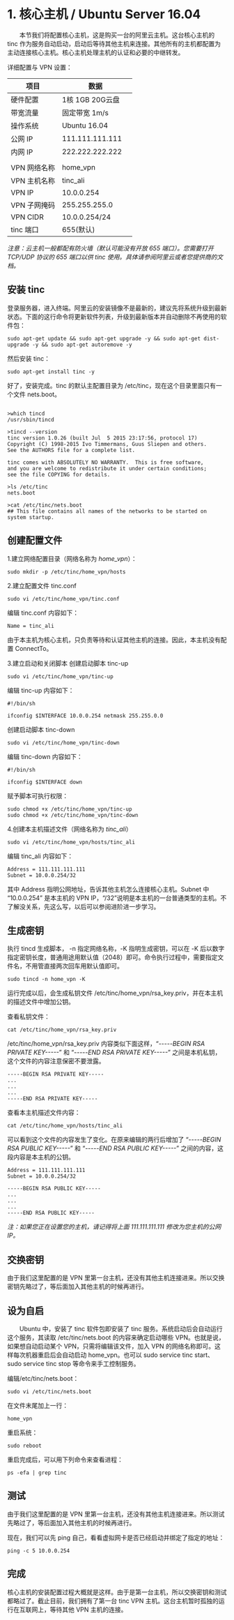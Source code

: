 # 1. 核心主机 / Ubuntu Server 16.04

　　本节我们将配置核心主机，这是购买一台的阿里云主机。这台核心主机的 tinc 作为服务自动启动，启动后等待其他主机来连接。其他所有的主机都配置为主动连接核心主机。核心主机处理主机的认证和必要的中继转发。


详细配置与 VPN 设置：

| 项目 | 数据 |
| --------   | -----   |
| 硬件配置     | 1核 1GB 20G云盘　|
| 带宽流量     | 固定带宽 1m/s　|
| 操作系统     | Ubuntu 16.04　|
| 公网 IP      | 111.111.111.111　|
| 内网 IP      | 222.222.222.222　|
|  |   |
| VPN 网络名称  | home_vpn　|
| VPN 主机名称  | tinc_ali　|
| VPN IP       | 10.0.0.254　|
| VPN 子网掩码  | 255.255.255.0　|
| VPN CIDR     | 10.0.0.254/24　|
| tinc 端口     | 655(默认)　|

*注意：云主机一般都配有防火墙（默认可能没有开放 655 端口）。您需要打开 TCP/UDP 协议的 655 端口以供 tinc 使用。具体请参阅阿里云或者您提供商的文档。*



## 安装 tinc

登录服务器，进入终端。阿里云的安装镜像不是最新的，建议先将系统升级到最新状态。下面的这行命令将更新软件列表，升级到最新版本并自动删除不再使用的软件包：

```
sudo apt-get update && sudo apt-get upgrade -y && sudo apt-get dist-upgrade -y && sudo apt-get autoremove -y
```
然后安装 tinc：
```
sudo apt-get install tinc -y
```

好了，安装完成。tinc 的默认主配置目录为 /etc/tinc，现在这个目录里面只有一个文件 nets.boot。

```

>which tincd
/usr/sbin/tincd

>tincd --version
tinc version 1.0.26 (built Jul  5 2015 23:17:56, protocol 17)
Copyright (C) 1998-2015 Ivo Timmermans, Guus Sliepen and others.
See the AUTHORS file for a complete list.

tinc comes with ABSOLUTELY NO WARRANTY.  This is free software,
and you are welcome to redistribute it under certain conditions;
see the file COPYING for details.

>ls /etc/tinc
nets.boot

>cat /etc/tinc/nets.boot
## This file contains all names of the networks to be started on system startup.

```



## 创建配置文件

1.建立网络配置目录（网络名称为 *home_vpn*）：

```
sudo mkdir -p /etc/tinc/home_vpn/hosts
```



2.建立配置文件 tinc.conf

```
sudo vi /etc/tinc/home_vpn/tinc.conf
```
编辑 tinc.conf 内容如下：
```
Name = tinc_ali
```

由于本主机为核心主机，只负责等待和认证其他主机的连接。因此，本主机没有配置 ConnectTo。



3.建立启动和关闭脚本
创建启动脚本 tinc-up

```
sudo vi /etc/tinc/home_vpn/tinc-up
```
编辑 tinc-up 内容如下：
```
#!/bin/sh

ifconfig $INTERFACE 10.0.0.254 netmask 255.255.0.0
```
创建启动脚本 tinc-down

```
sudo vi /etc/tinc/home_vpn/tinc-down
```
编辑 tinc-down 内容如下：
```
#!/bin/sh

ifconfig $INTERFACE down
```
赋予脚本可执行权限：
```
sudo chmod +x /etc/tinc/home_vpn/tinc-up
sudo chmod +x /etc/tinc/home_vpn/tinc-down
```



4.创建本主机描述文件（网络名称为 *tinc_ali*）

```
sudo vi /etc/tinc/home_vpn/hosts/tinc_ali
```

编辑 tinc_ali 内容如下：

```
Address = 111.111.111.111
Subnet = 10.0.0.254/32
```

其中 Address 指明公网地址，告诉其他主机怎么连接核心主机。Subnet 中 “10.0.0.254” 是本主机的 VPN IP，“/32”说明是本主机的一台普通类型的主机。不了解没关系，先这么写，以后可以参阅进阶进一步学习。



## 生成密钥
执行 tincd 生成脚本， -n 指定网络名称，-K 指明生成密钥，可以在 -K 后以数字指定密钥长度，普通用途用默认值（2048）即可。命令执行过程中，需要指定文件名，不用管直接两次回车用默认值即可。
```
sudo tincd -n home_vpn -K
```

运行完成以后，会生成私钥文件 /etc/tinc/home_vpn/rsa_key.priv，并在本主机的描述文件中增加公钥。



查看私钥文件：

```
cat /etc/tinc/home_vpn/rsa_key.priv 
```
/etc/tinc/home_vpn/rsa_key.priv 内容类似下面这样，“*-----BEGIN RSA PRIVATE KEY-----*” 和 “*-----END RSA PRIVATE KEY-----*” 之间是本机私钥，这个文件的内容注意保密不要泄露。

```
-----BEGIN RSA PRIVATE KEY-----
...
...
...
-----END RSA PRIVATE KEY-----
```


查看本主机描述文件内容：

```
cat /etc/tinc/home_vpn/hosts/tinc_ali 
```
可以看到这个文件的内容发生了变化。在原来编辑的两行后增加了 “*-----BEGIN RSA PUBLIC KEY-----*” 和 “*-----END RSA PUBLIC KEY-----*” 之间的内容，这段内容是本主机的公钥。

```
Address = 111.111.111.111
Subnet = 10.0.0.254/32

-----BEGIN RSA PUBLIC KEY-----
...
...
...
-----END RSA PUBLIC KEY-----
```

*注：如果您正在设置您的主机，请记得将上面 111.111.111.111 修改为您主机的公网 IP。*



## 交换密钥

由于我们这里配置的是 VPN 里第一台主机，还没有其他主机连接进来。所以交换密钥先略过了，等后面加入其他主机的时候再进行。



## 设为自启

　　Ubuntu 中，安装了 tinc 软件包即安装了 tinc 服务。系统启动后会自动运行这个服务，其读取 /etc/tinc/nets.boot 的内容来确定启动哪些 VPN。也就是说，如果想自动启动某个 VPN，只需将编辑该文件，加入 VPN 的网络名称即可。这样每次机器重启后会自动启动 home_vpn。也可以 sudo service tinc start、sudo service tinc stop 等命令来手工控制服务。

编辑/etc/tinc/nets.boot：

```
sudo vi /etc/tinc/nets.boot
```

在文件末尾加上一行：

```
home_vpn
```

重启系统：

```
sudo reboot
```

重启完成后，可以用下列命令来查看进程：

```
ps -efa | grep tinc
```





## 测试

由于我们这里配置的是 VPN 里第一台主机，还没有其他主机连接进来。所以测试先略过了，等后面加入其他主机的时候再进行。

现在，我们可以先 ping 自己，看看虚拟网卡是否已经启动并绑定了指定的地址：

```
ping -c 5 10.0.0.254 
```



## 完成

核心主机的安装配置过程大概就是这样。由于是第一台主机，所以交换密钥和测试都略过了。截止目前，我们拥有了第一台 tinc VPN 主机。这台主机暂时孤独的运行在互联网上，等待其他 VPN 主机的连接。

